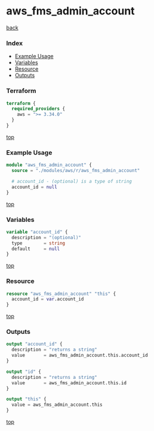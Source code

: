 # aws_fms_admin_account

[back](../aws.md)

### Index

- [Example Usage](#example-usage)
- [Variables](#variables)
- [Resource](#resource)
- [Outputs](#outputs)

### Terraform

```terraform
terraform {
  required_providers {
    aws = ">= 3.34.0"
  }
}
```

[top](#index)

### Example Usage

```terraform
module "aws_fms_admin_account" {
  source = "./modules/aws/r/aws_fms_admin_account"

  # account_id - (optional) is a type of string
  account_id = null
}
```

[top](#index)

### Variables

```terraform
variable "account_id" {
  description = "(optional)"
  type        = string
  default     = null
}
```

[top](#index)

### Resource

```terraform
resource "aws_fms_admin_account" "this" {
  account_id = var.account_id
}
```

[top](#index)

### Outputs

```terraform
output "account_id" {
  description = "returns a string"
  value       = aws_fms_admin_account.this.account_id
}

output "id" {
  description = "returns a string"
  value       = aws_fms_admin_account.this.id
}

output "this" {
  value = aws_fms_admin_account.this
}
```

[top](#index)